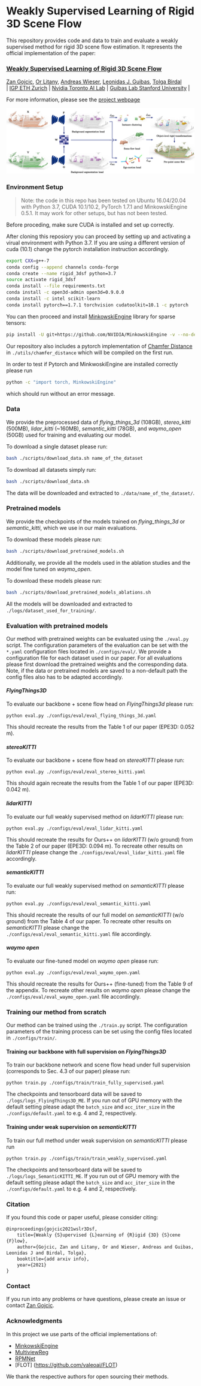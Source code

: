 # Weakly Supervised Learning of Rigid 3D Scene Flow 
This repository provides code and data to train and evaluate a weakly supervised method for rigid 3D scene flow estimation. It represents the official implementation of the paper:

### [Weakly Supervised Learning of Rigid 3D Scene Flow](add_arxiv_link)
[Zan Gojcic](https://zgojcic.github.io/), [Or Litany](https://orlitany.github.io/), [Andreas Wieser](https://baug.ethz.ch/departement/personen/mitarbeiter/personen-detail.MTg3NzU5.TGlzdC82NzksLTU1NTc1NDEwMQ==.html), [Leonidas J. Guibas](https://geometry.stanford.edu/member/guibas/), [Tolga Birdal](http://tbirdal.me/)\
| [IGP ETH Zurich](https://igp.ethz.ch/) | [Nvidia Toronto AI Lab](https://nv-tlabs.github.io/) | [Guibas Lab Stanford University](https://geometry.stanford.edu/index.html) |

For more information, please see the [project webpage](https://3dsceneflow.github.io/)

![WSR3DSF](assets/network_architecture.jpg?raw=true)


### Environment Setup

> Note: the code in this repo has been tested on Ubuntu 16.04/20.04 with Python 3.7, CUDA 10.1/10.2, PyTorch 1.7.1 and MinkowskiEngine 0.5.1. It may work for other setups, but has not been tested.


Before proceding, make sure CUDA is installed and set up correctly. 

After cloning this reposiory you can proceed by setting up and activating a virual environment with Python 3.7. If you are using a different version of cuda (10.1) change the pytorch installation instruction accordingly.

```bash
export CXX=g++-7
conda config --append channels conda-forge
conda create --name rigid_3dsf python=3.7
source activate rigid_3dsf
conda install --file requirements.txt
conda install -c open3d-admin open3d=0.9.0.0
conda install -c intel scikit-learn
conda install pytorch==1.7.1 torchvision cudatoolkit=10.1 -c pytorch
```
You can then proceed and install [MinkowskiEngine](https://github.com/NVIDIA/MinkowskiEngine) library for sparse tensors:

```bash
pip install -U git+https://github.com/NVIDIA/MinkowskiEngine -v --no-deps
```
Our repository also includes a pytorch implementation of [Chamfer Distance](https://github.com/chrdiller/pyTorchChamferDistance) in `./utils/chamfer_distance` which will be compiled on the first run. 

In order to test if Pytorch and MinkwoskiEngine are installed correctly please run
```bash
python -c "import torch, MinkowskiEngine"
```
which should run without an error message.

### Data

We provide the preprocessed data of *flying_things_3d* (108GB), *stereo_kitti* (500MB), *lidar_kitti* (~160MB), *semantic_kitti* (78GB), and *waymo_open* (50GB) used for training and evaluating our model.

To download a single dataset please run:

```bash
bash ./scripts/download_data.sh name_of_the_dataset
```

To download all datasets simply run:

```bash
bash ./scripts/download_data.sh
```
The data will be downloaded and extracted to `./data/name_of_the_dataset/`.

### Pretrained models

We provide the checkpoints of the models trained on *flying_things_3d* or *semantic_kitti*, which we use in our main evaluations.

To download these models please run:

```bash
bash ./scripts/download_pretrained_models.sh
```

Additionally, we provide all the models used in the ablation studies and the model fine tuned on *waymo_open*.

To download these models please run:

```bash
bash ./scripts/download_pretrained_models_ablations.sh
```

All the models will be downloaded and extracted to `./logs/dataset_used_for_training/`.

### Evaluation with pretrained models

Our method with pretrained weights can be evaluated using the `./eval.py` script. The configuration parameters of the evaluation can be set with the `*.yaml` configuration files located in `./configs/eval/`. We provide a configuration file for each dataset used in our paper. For all evaluations please first download the pretrained weights and the corresponding data. Note, if the data or pretrained models are saved to a non-default path the config files also has to be adapted accordingly.

#### *FlyingThings3D*

To evaluate our backbone + scene flow head on *FlyingThings3d* please run:

```shell
python eval.py ./configs/eval/eval_flying_things_3d.yaml
```
This should recreate the results from the Table 1 of our paper (EPE3D: 0.052 m).

#### *stereoKITTI*

To evaluate our backbone + scene flow head on *stereoKITTI* please run:

```shell
python eval.py ./configs/eval/eval_stereo_kitti.yaml
```
This should again recreate the results from the Table 1 of our paper (EPE3D: 0.042 m).

#### *lidarKITTI*

To evaluate our full weakly supervised method on *lidarKITTI* please run:

```shell
python eval.py ./configs/eval/eval_lidar_kitti.yaml
```
This should recreate the results for Ours++ on *lidarKITTI* (w/o ground) from the Table 2 of our paper (EPE3D: 0.094 m). To recreate other results on *lidarKITTI* please change the `./configs/eval/eval_lidar_kitti.yaml` file accordingly.


#### *semanticKITTI*

To evaluate our full weakly supervised method on *semanticKITTI* please run:

```shell
python eval.py ./configs/eval/eval_semantic_kitti.yaml
```
This should recreate the results of our full model on *semanticKITTI* (w/o ground) from the Table 4 of our paper. To recreate other results on *semanticKITTI* please change the `./configs/eval/eval_semantic_kitti.yaml` file accordingly.

#### *waymo open*

To evaluate our fine-tuned model on *waymo open* please run:

```shell
python eval.py ./configs/eval/eval_waymo_open.yaml
```
This should recreate the results for Ours++ (fine-tuned) from the Table 9 of the appendix. To recreate other results on *waymo open* please change the `./configs/eval/eval_waymo_open.yaml` file accordingly.


### Training our method from scratch

Our method can be trained using the `./train.py` script. The configuration parameters of the training process can be set using the config files located in `./configs/train/`.

#### Training our backbone with full supervision on *FlyingThings3D*

To train our backbone network and scene flow head under full supervision (corresponds to Sec. 4.3 of our paper) please run: 

```shell
python train.py ./configs/train/train_fully_supervised.yaml
```

The checkpoints and tensorboard data will be saved to `./logs/logs_FlyingThings3D_ME`. If you run out of GPU memory with the default setting please adapt the `batch_size` and `acc_iter_size` in the `./configs/default.yaml` to e.g. 4 and 2, respectively.

#### Training under weak supervision on *semanticKITTI*

To train our full method under weak supervision on *semanticKITTI* please run

```shell
python train.py ./configs/train/train_weakly_supervised.yaml
```

The checkpoints and tensorboard data will be saved to `./logs/logs_SemanticKITTI_ME`. If you run out of GPU memory with the default setting please adapt the `batch_size` and `acc_iter_size` in the `./configs/default.yaml` to e.g. 4 and 2, respectively.

### Citation

If you found this code or paper useful, please consider citing:

```shell
@inproceedings{gojcic2021wslr3Dsf,
	title={Weakly {S}upervised {L}earning of {R}igid {3D} {S}cene {F}low},
	author={Gojcic, Zan and Litany, Or and Wieser, Andreas and Guibas, Leonidas J and Birdal, Tolga},
	booktitle={add arxiv info},
	year={2021}
}
```
### Contact
If you run into any problems or have questions, please create an issue or contact [Zan Gojcic](zgojcic@ethz.ch).


### Acknowledgments
In this project we use parts of the official implementations of: 

- [MinkowskiEngine](https://github.com/NVIDIA/MinkowskiEngine)
- [MultiviewReg](https://github.com/zgojcic/3D_multiview_reg)
- [RPMNet](https://github.com/yewzijian/RPMNet)
- [FLOT] (https://github.com/valeoai/FLOT)

 We thank the respective authors for open sourcing their methods.